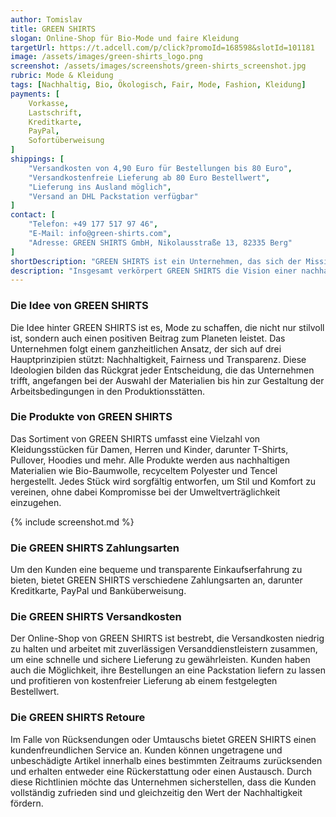 ```yaml
---
author: Tomislav
title: GREEN SHIRTS
slogan: Online-Shop für Bio-Mode und faire Kleidung
targetUrl: https://t.adcell.com/p/click?promoId=168598&slotId=101181
image: /assets/images/green-shirts_logo.png
screenshot: /assets/images/screenshots/green-shirts_screenshot.jpg
rubric: Mode & Kleidung
tags: [Nachhaltig, Bio, Ökologisch, Fair, Mode, Fashion, Kleidung]
payments: [
    Vorkasse,
    Lastschrift,
    Kreditkarte,
    PayPal,
    Sofortüberweisung
]
shippings: [
    "Versandkosten von 4,90 Euro für Bestellungen bis 80 Euro",
    "Versandkostenfreie Lieferung ab 80 Euro Bestellwert",
    "Lieferung ins Ausland möglich",
    "Versand an DHL Packstation verfügbar"
]
contact: [
    "Telefon: +49 177 517 97 46",
    "E-Mail: info@green-shirts.com",
    "Adresse: GREEN SHIRTS GmbH, Nikolausstraße 13, 82335 Berg"
]
shortDescription: "GREEN SHIRTS ist ein Unternehmen, das sich der Mission verschrieben hat, Nachhaltigkeit in die Welt der Mode zu bringen. Mit einem Fokus auf umweltfreundliche Materialien, faire Arbeitsbedingungen und ethische Produktionspraktiken bietet GREEN SHIRTS eine Alternative zu herkömmlicher Bekleidung, die oft mit Umweltverschmutzung und Ausbeutung verbunden ist."
description: "Insgesamt verkörpert GREEN SHIRTS die Vision einer nachhaltigen Zukunft, in der Mode nicht nur schön ist, sondern auch die Welt um uns herum respektiert und schützt. Durch die Verbreitung von Bewusstsein und die Bereitstellung hochwertiger, umweltfreundlicher Produkte trägt GREEN SHIRTS dazu bei, eine nachhaltigere Modebranche aufzubauen und Verbraucher zu ermutigen, bewusste Kaufentscheidungen zu treffen."
---
```


### Die Idee von GREEN SHIRTS

Die Idee hinter GREEN SHIRTS ist es, Mode zu schaffen, die nicht nur stilvoll ist, sondern auch einen positiven Beitrag zum Planeten leistet. Das Unternehmen folgt einem ganzheitlichen Ansatz, der sich auf drei Hauptprinzipien stützt: Nachhaltigkeit, Fairness und Transparenz. Diese Ideologien bilden das Rückgrat jeder Entscheidung, die das Unternehmen trifft, angefangen bei der Auswahl der Materialien bis hin zur Gestaltung der Arbeitsbedingungen in den Produktionsstätten.

### Die Produkte von GREEN SHIRTS

Das Sortiment von GREEN SHIRTS umfasst eine Vielzahl von Kleidungsstücken für Damen, Herren und Kinder, darunter T-Shirts, Pullover, Hoodies und mehr. Alle Produkte werden aus nachhaltigen Materialien wie Bio-Baumwolle, recyceltem Polyester und Tencel hergestellt. Jedes Stück wird sorgfältig entworfen, um Stil und Komfort zu vereinen, ohne dabei Kompromisse bei der Umweltverträglichkeit einzugehen.

{% include screenshot.md %}

### Die GREEN SHIRTS Zahlungsarten

Um den Kunden eine bequeme und transparente Einkaufserfahrung zu bieten, bietet GREEN SHIRTS verschiedene Zahlungsarten an, darunter Kreditkarte, PayPal und Banküberweisung.

### Die GREEN SHIRTS Versandkosten

Der Online-Shop von GREEN SHIRTS ist bestrebt, die Versandkosten niedrig zu halten und arbeitet mit zuverlässigen Versanddienstleistern zusammen, um eine schnelle und sichere Lieferung zu gewährleisten. Kunden haben auch die Möglichkeit, ihre Bestellungen an eine Packstation liefern zu lassen und profitieren von kostenfreier Lieferung ab einem festgelegten Bestellwert.

### Die GREEN SHIRTS Retoure

Im Falle von Rücksendungen oder Umtauschs bietet GREEN SHIRTS einen kundenfreundlichen Service an. Kunden können ungetragene und unbeschädigte Artikel innerhalb eines bestimmten Zeitraums zurücksenden und erhalten entweder eine Rückerstattung oder einen Austausch. Durch diese Richtlinien möchte das Unternehmen sicherstellen, dass die Kunden vollständig zufrieden sind und gleichzeitig den Wert der Nachhaltigkeit fördern.
